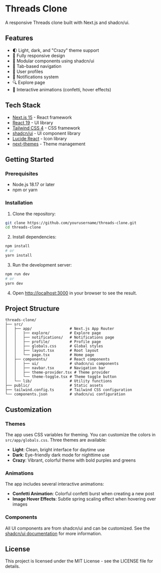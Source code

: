 # Threads Clone

A responsive Threads clone built with Next.js and shadcn/ui.

## Features

- 🌓 Light, dark, and "Crazy" theme support
- 📱 Fully responsive design
- 🧩 Modular components using shadcn/ui
- 🔄 Tab-based navigation
- 👤 User profiles
- 🔔 Notifications system
- 🔍 Explore page
- 🎉 Interactive animations (confetti, hover effects)

## Tech Stack

- [Next.js 15](https://nextjs.org/) - React framework
- [React 19](https://react.dev/) - UI library
- [Tailwind CSS 4](https://tailwindcss.com/) - CSS framework
- [shadcn/ui](https://ui.shadcn.com/) - UI component library
- [Lucide React](https://lucide.dev/) - Icon library
- [next-themes](https://github.com/pacocoursey/next-themes) - Theme management

## Getting Started

### Prerequisites

- Node.js 18.17 or later
- npm or yarn

### Installation

1. Clone the repository:

```bash
git clone https://github.com/yourusername/threads-clone.git
cd threads-clone
```

2. Install dependencies:

```bash
npm install
# or
yarn install
```

3. Run the development server:

```bash
npm run dev
# or
yarn dev
```

4. Open [http://localhost:3000](http://localhost:3000) in your browser to see the result.

## Project Structure

```
threads-clone/
├── src/
│   ├── app/                 # Next.js App Router
│   │   ├── explore/         # Explore page
│   │   ├── notifications/   # Notifications page
│   │   ├── profile/         # Profile page
│   │   ├── globals.css      # Global styles
│   │   ├── layout.tsx       # Root layout
│   │   └── page.tsx         # Home page
│   ├── components/          # React components
│   │   ├── ui/              # shadcn/ui components
│   │   ├── navbar.tsx       # Navigation bar
│   │   ├── theme-provider.tsx # Theme provider
│   │   └── theme-toggle.tsx # Theme toggle button
│   └── lib/                 # Utility functions
├── public/                  # Static assets
├── tailwind.config.ts       # Tailwind CSS configuration
└── components.json          # shadcn/ui configuration
```

## Customization

### Themes

The app uses CSS variables for theming. You can customize the colors in `src/app/globals.css`. Three themes are available:

- **Light**: Clean, bright interface for daytime use
- **Dark**: Eye-friendly dark mode for nighttime use
- **Crazy**: Vibrant, colorful theme with bold purples and greens

### Animations

The app includes several interactive animations:

- **Confetti Animation**: Colorful confetti burst when creating a new post
- **Image Hover Effects**: Subtle spring scaling effect when hovering over images

### Components

All UI components are from shadcn/ui and can be customized. See the [shadcn/ui documentation](https://ui.shadcn.com/docs) for more information.

## License

This project is licensed under the MIT License - see the LICENSE file for details.
